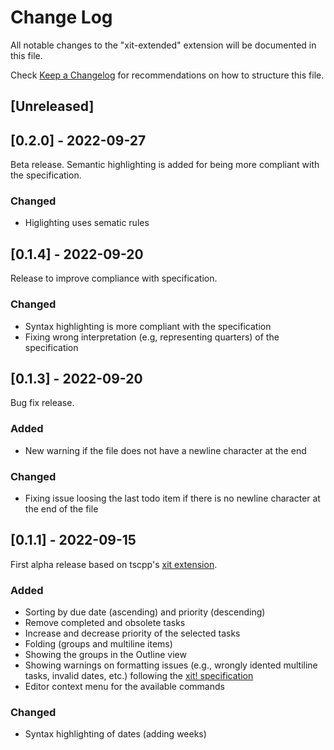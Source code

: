 # Change Log

All notable changes to the "xit-extended" extension will be documented in this file.

Check [Keep a Changelog](http://keepachangelog.com/) for recommendations on how to structure this file.

## [Unreleased]

## [0.2.0] - 2022-09-27

Beta release. Semantic highlighting is added for being more compliant with the specification.

### Changed

- Higlighting uses sematic rules

## [0.1.4] - 2022-09-20

Release to improve compliance with specification.

### Changed

- Syntax highlighting is more compliant with the specification
- Fixing wrong interpretation (e.g, representing quarters) of the specification

## [0.1.3] - 2022-09-20

Bug fix release.

### Added

- New warning if the file does not have a newline character at the end

### Changed

- Fixing issue loosing the last todo item if there is no newline character at the end of the file

## [0.1.1] - 2022-09-15

First alpha release based on tscpp's [xit extension](https://github.com/tscpp/xit-vscode).

### Added

- Sorting by due date (ascending) and priority (descending)
- Remove completed and obsolete tasks
- Increase and decrease priority of the selected tasks
- Folding (groups and multiline items)
- Showing the groups in the Outline view
- Showing warnings on formatting issues (e.g., wrongly idented multiline tasks, invalid dates, etc.) following the [xit! specification](https://github.com/jotaen/xit/blob/main/Specification.md)
- Editor context menu for the available commands

### Changed

- Syntax highlighting of dates (adding weeks)
